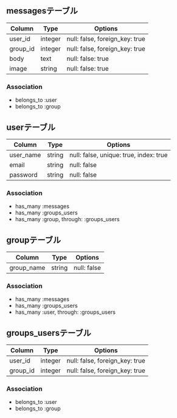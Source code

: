 ## messagesテーブル
|Column|Type|Options|
|------|----|-------|
|user_id|integer|null: false, foreign_key: true|
|group_id|integer|null: false, foreign_key: true|
|body|text|null: false: true|
|image|string|null: false: true|

### Association
- belongs_to :user
- belongs_to :group


## userテーブル
|Column|Type|Options|
|------|----|-------|
|user_name|string|null: false, unique: true, index: true|
|email|string|null: false|
|password|string|null: false|

### Association
- has_many  :messages
- has_many  :groups_users
- has_many  :group,  through:  :groups_users


## groupテーブル
|Column|Type|Options|
|------|----|-------|
|group_name|string|null: false|

### Association
- has_many  :messages
- has_many  :groups_users
- has_many  :user,  through:  :groups_users


## groups_usersテーブル
|Column|Type|Options|
|------|----|-------|
|user_id|integer|null: false, foreign_key: true|
|group_id|integer|null: false, foreign_key: true|

### Association
- belongs_to :user
- belongs_to :group


